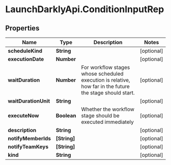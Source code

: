 # LaunchDarklyApi.ConditionInputRep

## Properties

Name | Type | Description | Notes
------------ | ------------- | ------------- | -------------
**scheduleKind** | **String** |  | [optional] 
**executionDate** | **Number** |  | [optional] 
**waitDuration** | **Number** | For workflow stages whose scheduled execution is relative, how far in the future the stage should start. | [optional] 
**waitDurationUnit** | **String** |  | [optional] 
**executeNow** | **Boolean** | Whether the workflow stage should be executed immediately | [optional] 
**description** | **String** |  | [optional] 
**notifyMemberIds** | **[String]** |  | [optional] 
**notifyTeamKeys** | **[String]** |  | [optional] 
**kind** | **String** |  | [optional] 


